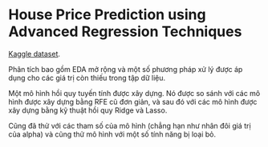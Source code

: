 # House Price Prediction using Advanced Regression Techniques

[Kaggle dataset](https://www.kaggle.com/c/house-prices-advanced-regression-techniques/overview). 

Phân tích bao gồm EDA mở rộng và một số phương pháp xử lý được áp dụng cho các giá trị còn thiếu trong tập dữ liệu.

Một mô hình hồi quy tuyến tính được xây dựng. Nó được so sánh với các mô hình được xây dựng bằng RFE cũ đơn giản, và sau đó với các mô hình được xây dựng bằng kỹ thuật hồi quy Ridge và Lasso.

Cũng đã thử với các tham số của mô hình (chẳng hạn như nhân đôi giá trị của alpha) và cũng thử mô hình với một số tính năng bị loại bỏ.
